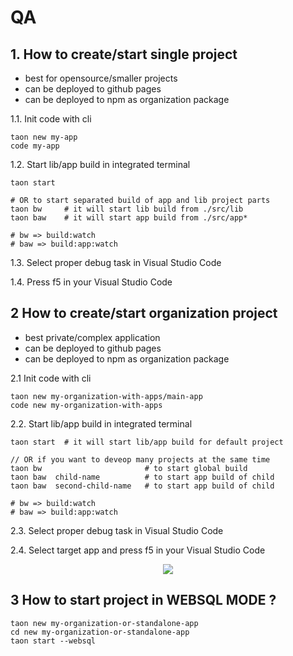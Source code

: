 
# QA
## 1. How to create/start single project 
- best for opensource/smaller projects
- can be deployed to github pages
- can be deployed to npm as organization package

1.1. Init code with cli
```
taon new my-app
code my-app
```

1.2. Start lib/app build in integrated terminal
```
taon start

# OR to start separated build of app and lib project parts
taon bw     # it will start lib build from ./src/lib  
taon baw    # it will start app build from ./src/app*

# bw => build:watch
# baw => build:app:watch
```

1.3. Select proper debug task in  Visual Studio Code

1.4. Press f5 in your Visual Studio Code

## 2 How to create/start organization project
- best private/complex application
- can be deployed to github pages
- can be deployed to npm as organization package

2.1 Init code with cli
```
taon new my-organization-with-apps/main-app
code new my-organization-with-apps
```

2.2. Start lib/app build in integrated terminal
```
taon start  # it will start lib/app build for default project

// OR if you want to deveop many projects at the same time
taon bw                       # to start global build
taon baw  child-name          # to start app build of child
taon baw  second-child-name   # to start app build of child

# bw => build:watch
# baw => build:app:watch
```
2.3. Select proper debug task in  Visual Studio Code

2.4. Select target app and press f5 in your Visual Studio Code

<p style="text-align: center;"><img src="../assets/images/organization-debug.png" ></p>

## 3 How to start project in WEBSQL MODE ?
```
taon new my-organization-or-standalone-app
cd new my-organization-or-standalone-app
taon start --websql
```
